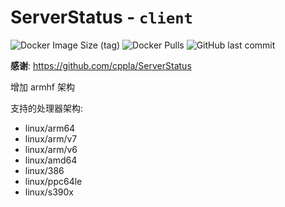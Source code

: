 # ServerStatus - `client`

![Docker Image Size (tag)](https://img.shields.io/docker/image-size/dtcokr/serverstatus/server)
![Docker Pulls](https://img.shields.io/docker/pulls/dtcokr/serverstatus)
![GitHub last commit](https://img.shields.io/github/last-commit/dtcokr/docker-serverstatus)

**感谢**: https://github.com/cppla/ServerStatus

增加 armhf 架构

支持的处理器架构: 
- linux/arm64
- linux/arm/v7
- linux/arm/v6
- linux/amd64
- linux/386
- linux/ppc64le
- linux/s390x
